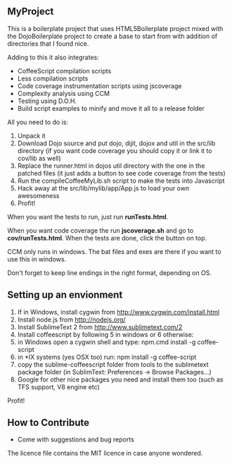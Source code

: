 MyProject
---------
This is a boilerplate project that uses HTML5Boilerplate project mixed with the DojoBoilerplate project to create a base to start from with addition of directories that I found nice.

Adding to this it also integrates:

- CoffeeScript compilation scripts
- Less compilation scripts
- Code coverage instrumentation scripts using jscoverage
- Complexity analysis using CCM
- Testing using D.O.H.
- Build script examples to minify and move it all to a release folder

All you need to do is:

1. Unpack it
2. Download Dojo source and put dojo, dijit, dojox and util in the src/lib directory (if you want code coverage you should copy it or link it to cov/lib as well)
3. Replace the runner.html in dojos util directory with the one in the patched files (it just adds a button to see code coverage from the tests)
4. Run the compileCoffeeMyLib.sh script to make the tests into Javascript
5. Hack away at the src/lib/mylib/app/App.js to load your own awesomeness
6. Profit!

When you want the tests to run, just run **runTests.html**.

When you want code coverage the run **jscoverage.sh** and go to **cov/runTests.html**. When the tests are done, click the button on top.

CCM only runs in windows.
The bat files and exes are there if you want to use this in windows.

Don't forget to keep line endings in the right format, depending on OS.

Setting up an envionment
-----------------
1. If in Windows, install cygwin from http://www.cygwin.com/install.html
2. Install node.js from http://nodejs.org/
3. Install SublimeText 2 from http://www.sublimetext.com/2
4. Install coffeescript by following 5 in windows or 6 otherwise:
5. in Windows open a cygwin shell and type: npm.cmd install -g coffee-script 
6. in *IX systems (yes OSX too) run: npm install -g coffee-script
7. copy the sublime-coffeescript folder from tools to the sublimetext package folder (in SublimText: Preferences -> Browse Packages…)
8. Google for other nice packages you need and install them too (such as TFS support, V8 engine etc)

Profit!

How to Contribute
-----------------
- Come with suggestions and bug reports

The licence file contains the MIT licence in case anyone wondered.
